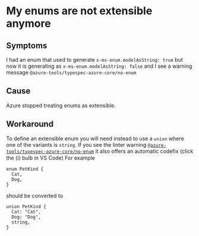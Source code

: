 # My enums are not extensible anymore

## Symptoms

I had an enum that used to generate `x-ms-enum.modelAsString: true` but now it is generating as `x-ms-enum.modelAsString: false` and I see a warning message `@azure-tools/typespec-azure-core/no-enum`

## Cause

Azure stopped treating enums as extensible.

## Workaround

To define an extensible enum you will need instead to use a `union` where one of the variants is `string`.
If you see the linter warning [`@azure-tools/typespec-azure-core/no-enum`](https://tspwebsitepr.z22.web.core.windows.net/typespec-azure/prs/389/docs/next/libraries/azure-core/rules/no-enum) it also offers an automatic codefix (click the (ℹ) bulb in VS Code)
For example

```tsp
enum PetKind {
  Cat,
  Dog,
}
```

should be converted to

```tsp
union PetKind {
  Cat: "Cat",
  Dog: "Dog",
  string,
}
```

